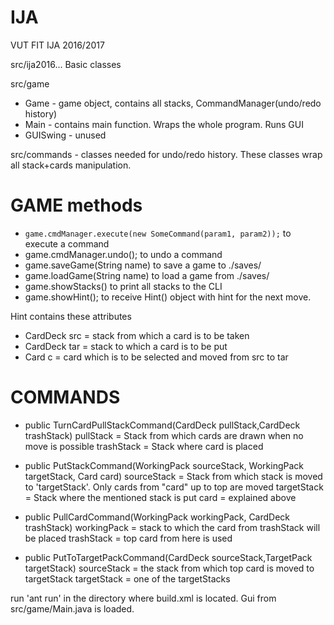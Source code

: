 # IJA
VUT FIT IJA 2016/2017

src/ija2016... Basic classes

src/game
- Game - game object, contains all stacks, CommandManager(undo/redo history)
- Main - contains main function. Wraps the whole program. Runs GUI
- GUISwing - unused

src/commands - classes needed for undo/redo history. These classes wrap all stack+cards manipulation.
# GAME methods
- ```game.cmdManager.execute(new SomeCommand(param1, param2));```
    to execute a command
- game.cmdManager.undo();
    to undo a command
- game.saveGame(String name)
    to save a game to ./saves/
- game.loadGame(String name)
    to load a game from ./saves/
- game.showStacks()
    to print all stacks to the CLI
- game.showHint();
    to receive Hint() object with hint for the next move.

Hint contains these attributes

- CardDeck src = stack from which a card is to be taken
- CardDeck tar = stack to which a card is to be put
- Card c = card which is to be selected and moved from src to tar

# COMMANDS
- public TurnCardPullStackCommand(CardDeck pullStack,CardDeck trashStack)
pullStack = Stack from which cards are drawn when no move is possible
trashStack = Stack where card is placed

- public PutStackCommand(WorkingPack sourceStack, WorkingPack targetStack, Card card)
sourceStack = Stack from which stack is moved to 'targetStack'. Only cards from "card" up to top are moved
targetStack = Stack where the mentioned stack is put
card = explained above

- public PullCardCommand(WorkingPack workingPack, CardDeck trashStack)
workingPack = stack to which the  card from trashStack will be placed
trashStack = top card from here is used

- public PutToTargetPackCommand(CardDeck sourceStack,TargetPack targetStack)
sourceStack = the stack from which top card is moved to targetStack
targetStack = one of the targetStacks


run 'ant run' in the directory where build.xml is located. Gui from src/game/Main.java is loaded.
